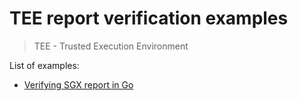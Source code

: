 # TEE report verification examples

> TEE - Trusted Execution Environment

List of examples:
- [Verifying SGX report in Go](sgx-go/)

